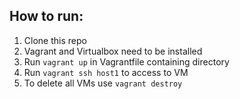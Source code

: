 ## How to run:
1. Clone this repo
2. Vagrant and Virtualbox need to be installed
3. Run ```vagrant up``` in Vagrantfile containing directory
4. Run ```vagrant ssh host1``` to access to VM
5. To delete all VMs use ```vagrant destroy``` 